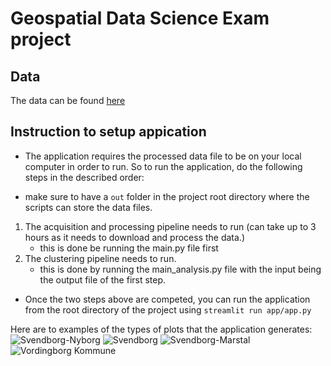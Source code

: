 # Geospatial Data Science Exam project


## Data
The data can be found [here](https://web.ais.dk/aisdata/)

## Instruction to setup appication

- The application requires the processed data file to be on your local computer in order to run. So to run the application, do the following steps in the described order:

- make sure to have a `out` folder in the project root directory where the scripts can store the data files.

1. The acquisition and processing pipeline needs to run (can take up to 3 hours as it needs to download and process the data.)
   - this is done be running the main.py file first
2. The clustering pipeline needs to run.
   - this is done by running the main_analysis.py file with the input being the output file of the first step.

- Once the two steps above are competed, you can run the application from the root directory of the project using `streamlit run app/app.py`

Here are to examples of the types of plots that the application generates:
![Svendborg-Nyborg](https://github.com/maxADeVisser/geospatial_DS_project/assets/1355181/b67b8d77-01b2-4544-9e6e-38a6195e13fb)
![Svendborg](https://github.com/maxADeVisser/geospatial_DS_project/assets/1355181/71a9121e-36d1-449b-a61f-c8f0a9b058e0)
![Svendborg-Marstal](https://github.com/maxADeVisser/geospatial_DS_project/assets/1355181/b9efd06e-ad01-4a15-93f7-88e04c6d7eb2)
![Vordingborg Kommune](https://github.com/maxADeVisser/geospatial_DS_project/assets/1355181/a9f10278-2fbe-4a4c-a76c-62b0225f0ef7)

